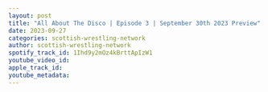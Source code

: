 ```yaml
---
layout: post
title: "All About The Disco | Episode 3 | September 30th 2023 Preview"
date: 2023-09-27
categories: scottish-wrestling-network
author: scottish-wrestling-network
spotify_track_id: 1Ihd9y2mOz4kBrttApIzW1
youtube_video_id: 
apple_track_id: 
youtube_metadata: 
---
```

